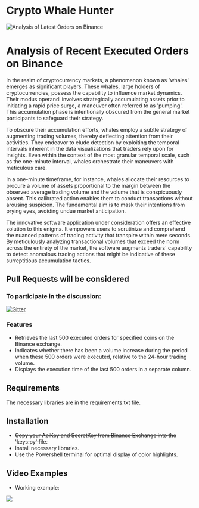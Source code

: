 # Crypto Whale Hunter

![Analysis of Latest Orders on Binance](https://drive.google.com/uc?export=view&id=1e5JdEPiONP77W6R2vu_700oKNhI4Ag3O)

# Analysis of Recent Executed Orders on Binance
In the realm of cryptocurrency markets, a phenomenon known as 'whales' emerges as significant players. These whales, large holders of cryptocurrencies, possess the capability to influence market dynamics. Their modus operandi involves strategically accumulating assets prior to initiating a rapid price surge, a maneuver often referred to as 'pumping'. This accumulation phase is intentionally obscured from the general market participants to safeguard their strategy.

To obscure their accumulation efforts, whales employ a subtle strategy of augmenting trading volumes, thereby deflecting attention from their activities. They endeavor to elude detection by exploiting the temporal intervals inherent in the data visualizations that traders rely upon for insights. Even within the context of the most granular temporal scale, such as the one-minute interval, whales orchestrate their maneuvers with meticulous care.

In a one-minute timeframe, for instance, whales allocate their resources to procure a volume of assets proportional to the margin between the observed average trading volume and the volume that is conspicuously absent. This calibrated action enables them to conduct transactions without arousing suspicion. The fundamental aim is to mask their intentions from prying eyes, avoiding undue market anticipation.

The innovative software application under consideration offers an effective solution to this enigma. It empowers users to scrutinize and comprehend the nuanced patterns of trading activity that transpire within mere seconds. By meticulously analyzing transactional volumes that exceed the norm across the entirety of the market, the software augments traders' capability to detect anomalous trading actions that might be indicative of these surreptitious accumulation tactics.

## Pull Requests will be considered

### To participate in the discussion:

[![Gitter](https://badges.gitter.im/hamdi-yilmaz-Bitcoin-Arbitrage-Auto-Trading-Bot/community.svg)](https://gitter.im/hamdi-yilmaz-Bitcoin-Arbitrage-Auto-Trading-Bot/community?utm_source=badge&utm_medium=badge&utm_campaign=pr-badge)

### Features
- Retrieves the last 500 executed orders for specified coins on the Binance exchange.
- Indicates whether there has been a volume increase during the period when these 500 orders were executed, relative to the 24-hour trading volume.
- Displays the execution time of the last 500 orders in a separate column.

## Requirements
The necessary libraries are in the requirements.txt file.

## Installation
- ~~Copy your ApiKey and SecretKey from Binance Exchange into the 'keys.py' file.~~
- Install necessary libraries.
- Use the Powershell terminal for optimal display of color highlights.

## Video Examples

- Working example:

[![](http://img.youtube.com/vi/f3QOvMn1c8w/0.jpg)](http://www.youtube.com/watch?v=f3QOvMn1c8w "")
